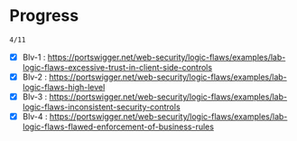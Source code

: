 # Progress

```bash
4/11
```

- [x] Blv-1 : https://portswigger.net/web-security/logic-flaws/examples/lab-logic-flaws-excessive-trust-in-client-side-controls
- [x] Blv-2 : https://portswigger.net/web-security/logic-flaws/examples/lab-logic-flaws-high-level
- [x] Blv-3 : https://portswigger.net/web-security/logic-flaws/examples/lab-logic-flaws-inconsistent-security-controls
- [x] Blv-4 : https://portswigger.net/web-security/logic-flaws/examples/lab-logic-flaws-flawed-enforcement-of-business-rules
